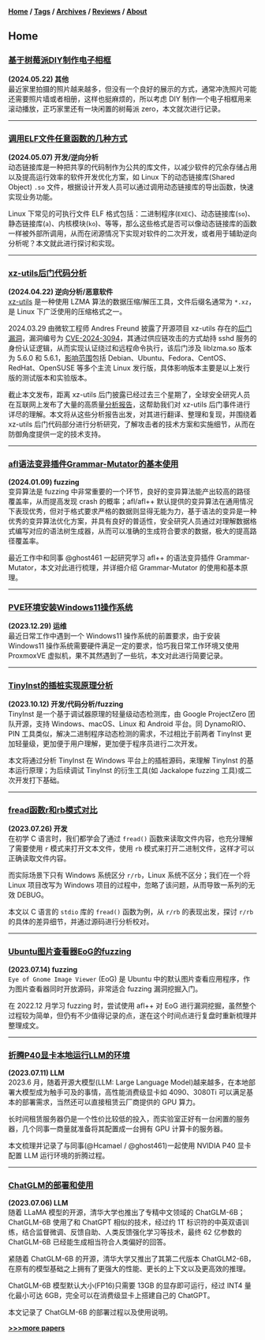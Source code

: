 **[Home](./README.md) / [Tags](./tags.md) / [Archives](./archives.md) / [Reviews](https://github.com/0x7Fancy/0x7Fancy.github.io/issues) / [About](./about.md)**

## **Home**

### [基于树莓派DIY制作电子相框](papers/基于树莓派DIY制作电子相框)
**(2024.05.22) 其他**  
最近家里拍摄的照片越来越多，但没有一个良好的展示的方式，通常冲洗照片可能还需要照片墙或者相册，这样也挺麻烦的，所以考虑 DIY 制作一个电子相框用来滚动播放，正巧家里还有一块闲置的树莓派 zero，本文就次进行记录。

----------------

### [调用ELF文件任意函数的几种方式](papers/调用ELF文件任意函数的几种方式)
**(2024.05.07) 开发/逆向分析**  
动态链接库是一种把共享的代码制作为公共的库文件，以减少软件的冗余存储占用以及提高运行效率的软件开发优化方案，如 Linux 下的动态链接库(Shared Object) `.so` 文件，根据设计开发人员可以通过调用动态链接库的导出函数，快速实现业务功能。

Linux 下常见的可执行文件 ELF 格式包括：二进制程序(`EXEC`)、动态链接库(`so`)、静态链接库(`a`)、内核模块(`ko`)、等等，那么这些格式是否可以像动态链接库的函数一样被外部所调用，从而在闭源情况下实现对软件的二次开发，或者用于辅助逆向分析呢？本文就此进行探讨和实现。

----------------

### [xz-utils后门代码分析](papers/xz-utils后门代码分析)
**(2024.04.22) 逆向分析/恶意软件**  
[xz-utils](https://github.com/tukaani-project/xz) 是一种使用 LZMA 算法的数据压缩/解压工具，文件后缀名通常为 `*.xz`，是 Linux 下广泛使用的压缩格式之一。

2024.03.29 由微软工程师 Andres Freund 披露了开源项目 xz-utils 存在的[后门漏洞](https://www.openwall.com/lists/oss-security/2024/03/29/4)，漏洞编号为 [CVE-2024-3094](https://cve.mitre.org/cgi-bin/cvename.cgi?name=CVE-2024-3094)，其通过供应链攻击的方式劫持 sshd 服务的身份认证逻辑，从而实现认证绕过和远程命令执行，该后门涉及 liblzma.so 版本为 5.6.0 和 5.6.1，[影响范围](https://mp.weixin.qq.com/s/CFuqNN36M9DgO1FAGVy5GA)包括 Debian、Ubuntu、Fedora、CentOS、RedHat、OpenSUSE 等多个主流 Linux 发行版，具体影响版本主要是以上发行版的测试版本和实验版本。

截止本文发布，距离 xz-utils 后门披露已经过去三个星期了，全球安全研究人员在互联网上发布了大量的高质量[分析报告](#references)，这帮助我们对 xz-utils 后门事件进行详尽的理解。本文将从这些分析报告出发，对其进行翻译、整理和复现，并围绕着 xz-utils 后门代码部分进行分析研究，了解攻击者的技术方案和实施细节，从而在防御角度提供一定的技术支持。

----------------

### [afl语法变异插件Grammar-Mutator的基本使用](papers/afl语法变异插件Grammar-Mutator的基本使用)
**(2024.01.09) fuzzing**  
变异算法是 fuzzing 中非常重要的一个环节，良好的变异算法能产出较高的路径覆盖率，从而提高发现 crash 的概率；afl/afl++ 默认提供的变异算法在通用情况下表现优秀，但对于格式要求严格的数据则显得无能为力，基于语法的变异是一种优秀的变异算法优化方案，并具有良好的普适性，安全研究人员通过对理解数据格式编写对应的语法树生成器，从而可以准确的生成符合要求的数据，极大的提高路径覆盖率。

最近工作中和同事 @ghost461 一起研究学习 afl++ 的语法变异插件 Grammar-Mutator，本文对此进行梳理，并详细介绍 Grammar-Mutator 的使用和基本原理。

----------------

### [PVE环境安装Windows11操作系统](papers/PVE环境安装Windows11操作系统)
**(2023.12.29) 运维**  
最近日常工作中遇到一个 Windows11 操作系统的前置要求，由于安装 Windows11 操作系统需要硬件满足一定的要求，恰巧我日常工作环境又使用 ProxmoxVE 虚拟机，果不其然遇到了一些坑，本文对此进行简要记录。

----------------

### [TinyInst的插桩实现原理分析](papers/TinyInst的插桩实现原理分析)
**(2023.10.12) 开发/代码分析/fuzzing**  
TinyInst 是一个基于调试器原理的轻量级动态检测库，由 Google ProjectZero 团队开源，支持 Windows、macOS、Linux 和 Android 平台。同 DynamoRIO、PIN 工具类似，解决二进制程序动态检测的需求，不过相比于前两者 TinyInst 更加轻量级，更加便于用户理解，更加便于程序员进行二次开发。

本文将通过分析 TinyInst 在 Windows 平台上的插桩源码，来理解 TinyInst 的基本运行原理；为后续调试 TinyInst 的衍生工具(如 Jackalope fuzzing 工具)或二次开发打下基础。

----------------

### [fread函数r和rb模式对比](papers/fread函数r和rb模式对比)
**(2023.07.26) 开发**  
在初学 C 语言时，我们都学会了通过 `fread()` 函数来读取文件内容，也充分理解了需要使用 `r` 模式来打开文本文件，使用 `rb` 模式来打开二进制文件，这样才可以正确读取文件内容。

而实际场景下只有 Windows 系统区分 `r/rb`，Linux 系统不区分；我们在一个将 Linux 项目改写为 Windows 项目的过程中，忽略了该问题，从而导致一系列的无效 DEBUG。

本文以 C 语言的 `stdio` 库的 `fread()` 函数为例，从 `r/rb` 的表现出发，探讨 `r/rb` 的具体的差异细节，并通过源码进行分析校对。

----------------

### [Ubuntu图片查看器EoG的fuzzing](papers/Ubuntu图片查看器EoG的fuzzing)
**(2023.07.14) fuzzing**  
`Eye of Gnome Image Viewer` (EoG) 是 Ubuntu 中的默认图片查看应用程序，作为图片查看器同时开放源码，非常适合 fuzzing 漏洞挖掘入门。

在 2022.12 月学习 fuzzing 时，尝试使用 afl++ 对 EoG 进行漏洞挖掘，虽然整个过程较为简单，但仍有不少值得记录的点，遂在这个时间点进行复盘时重新梳理并整理成文。

----------------

### [折腾P40显卡本地运行LLM的环境](papers/折腾P40显卡本地运行LLM的环境)
**(2023.07.11) LLM**  
2023.6 月，随着开源大模型(LLM: Large Language Model)越来越多，在本地部署大模型成为触手可及的事情，高性能消费级显卡如 4090、3080Ti 可以满足基本的部署需求，当然还可以直接租赁云厂商提供的 GPU 算力。

长时间租赁服务器仍是一个性价比较低的投入，而实验室正好有一台闲置的服务器，几个同事一商量就准备将其配置成一台拥有 GPU 计算卡的服务器。

本文梳理并记录了与同事(@Hcamael / @ghost461)一起使用 NVIDIA P40 显卡配置 LLM 运行环境的折腾过程。

----------------

### [ChatGLM的部署和使用](papers/ChatGLM的部署和使用)
**(2023.07.06) LLM**  
随着 LLaMA 模型的开源，清华大学也推出了专精中文领域的 ChatGLM-6B；ChatGLM-6B 使用了和 ChatGPT 相似的技术，经过约 1T 标识符的中英双语训练，结合监督微调、反馈自助、人类反馈强化学习等技术，最终 62 亿参数的 ChatGLM-6B 已经能生成相当符合人类偏好的回答。

紧随着 ChatGLM-6B 的开源，清华大学又推出了其第二代版本 ChatGLM2-6B，在原有的模型基础之上拥有了更强大的性能、更长的上下文以及更高效的推理。

ChatGLM-6B 模型默认大小(FP16)只需要 13GB 的显存即可运行，经过 INT4 量化最小可达 6GB，完全可以在消费级显卡上搭建自己的 ChatGPT。

本文记录了 ChatGLM-6B 的部署过程以及使用说明。



**[>>>more papers](archives.md)**